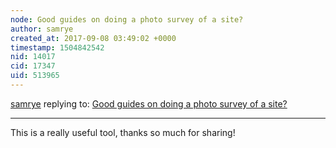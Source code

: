 ```yaml
---
node: Good guides on doing a photo survey of a site?
author: samrye
created_at: 2017-09-08 03:49:02 +0000
timestamp: 1504842542
nid: 14017
cid: 17347
uid: 513965
---
```




[samrye](../profile/samrye) replying to: [Good guides on doing a photo survey of a site?](../notes/warren/03-14-2017/good-guides-on-doing-a-photo-survey-of-a-site)

----
This is a really useful tool, thanks so much for sharing!